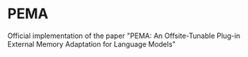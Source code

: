 # PEMA
Official implementation of the paper "PEMA: An Offsite-Tunable Plug-in External Memory Adaptation for Language Models"
